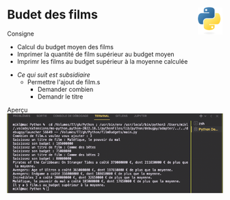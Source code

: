 # Budet des films <img align="right" src="../../src/images/Python-logo-notext.svg" alt="Python" title="Phthon" widht="auto" height="64px">
Consigne  
* Calcul du budget moyen des films
* Imprimer la quantité de film supérieur au budget moyen
* Imprimr les films au budget supérieur à la moyenne calculée
- *Ce qui suit est subsidiaire*
    * Permettre l'ajout de film.s
        * Demander combien
        * Demandr le titre

Aperçu  
![Aperçu](console.png "Aperçu")